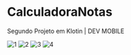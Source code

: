# CalculadoraNotas
Segundo Projeto em Klotin | DEV MOBILE

![1](https://user-images.githubusercontent.com/52061729/109369687-1182e180-787c-11eb-9af2-f7e96f3743f9.png)
![2](https://user-images.githubusercontent.com/52061729/109369688-12b40e80-787c-11eb-9e9e-112e44e27a54.png)
![3](https://user-images.githubusercontent.com/52061729/109369997-67a45480-787d-11eb-9083-2bbc3a276489.png)
![4](https://user-images.githubusercontent.com/52061729/109370001-683ceb00-787d-11eb-8abb-c219cb22e791.png)

